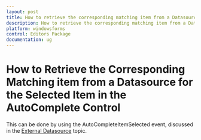 ```yaml
---
layout: post
title: How to retrieve the corresponding matching item from a Datasource for the selected Item in the AutoComplete control | Windows Forms | Syncfusion
description: How to retrieve the corresponding matching item from a Datasource for the selected Item in the AutoComplete control
platform: windowsforms
control: Editors Package
documentation: ug
---
```


# How to Retrieve the Corresponding Matching item from a Datasource for the Selected Item in the AutoComplete Control

This can be done by using the AutoCompleteItemSelected event, discussed in the [External Datasource](http://help.syncfusion.com/windowsforms/autocomplete/datasource#external-datasource)  topic.
